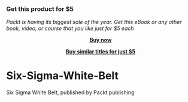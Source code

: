 
### Get this product for $5

<i>Packt is having its biggest sale of the year. Get this eBook or any other book, video, or course that you like just for $5 each</i>


<b><p align='center'>[Buy now](https://packt.link/9781803243511)</p></b>


<b><p align='center'>[Buy similar titles for just $5](https://subscription.packtpub.com/search)</p></b>


# Six-Sigma-White-Belt
Six Sigma White Belt, published by Packt publishing
